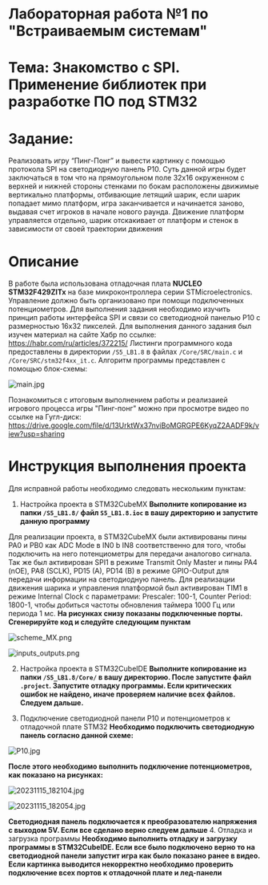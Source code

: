 # Лабораторная работа №1 по "Встраиваемым системам"
# Тема: Знакомство с SPI. Применение библиотек при разработке ПО под STM32

# Задание:
Реализовать игру “Пинг-Понг” и вывести картинку с помощью протокола SPI на светодиодную панель P10. Суть данной игры будет заключаться в том что на прямоугольном поле 32х16 окруженном с верхней и нижней стороны стенками по бокам расположены движимые вертикально платформы, отбивающие летящий шарик, если шарик попадает мимо платформ, игра заканчивается и начинается заново, выдавая счет игроков в начале нового раунда. Движение платформ управляется отдельно, шарик отскакивает от платформ и стенок в зависимости от своей траектории движения

# Описание
В работе была использована отладочная плата **NUCLEO STM32F429ZITx** на базе микроконтроллера серии STMicroelectronics. Управление должно быть организовано при помощи подключенных потенциометров.
Для выполнения задания необходимо изучить принцип работы интерфейса SPI и связи со светодиодной панелью P10 с размерностью 16x32 пикселей. Для выполнения данного задания был изучен материал на сайте Хабр по ссылке: https://habr.com/ru/articles/372215/
Листинги программного кода предоставлены в директории `/S5_LB1.8` в файлах `/Core/SRC/main.c` и `/Core/SRC/stm32f4xx_it.c`. 
Алгоритм программы представлен с помощью блок-схемы:

![main.jpg](Images/main.jpg)

Познакомиться с итоговым выполнением работы и реализаией игрового процесса игры "Пинг-понг" можно при просмотре видео по ссылке на Гугл-диск: https://drive.google.com/file/d/13UrktWx37nviBoMGRGPE6KyqZ2AADF9k/view?usp=sharing 

# Инструкция выполнения проекта
Для исправной работы необходимо следовать нескольким пунктам:
1. Настройка проекта в STM32CubeMX
**Выполните копирование из папки `/S5_LB1.8/` файл `S5_LB1.8.ioc` в вашу директорию и запустите данную программу**

Для реализации проекта, в STM32CubeMX были активированы пины PA0 и PB0 как ADC Mode в IN0 b IN8 соответственно для того, чтобы подключить на него потенциометры для передачи аналогово сигнала. Так же был активирован SPI1 в режиме Transmit Only Master и пины PA4 (nOE), PA8 (SCLK), PD15 (A), PD14 (B) в режиме GPIO-Output для передачи информации на светодиодную панель. Для реализации движения шарика и управления платформой был активирован TIM1 в режиме Internal Clock с параметрами: Prescaler: 100-1, Counter Period: 1800-1, чтобы добиться частоты обновления таймера 1000 Гц или периода 1 мс.
**На рисунках снизу показаны подключенные порты. Сгенерируйте код и следуйте следующим пунктам**

![scheme_MX.png](Images/scheme_MX.png)

![inputs_outputs.png](Images/inputs_outputs.png)

2. Настройка проекта в STM32CubeIDE
**Выполните копирование из папки `/S5_LB1.8/Core/` в вашу директорию. После запустите файл `.project`. Запустите отладку программы. Если критических ошибок не найдено, иначе проверяем наличие всех файлов. Следуем дальше.**

3. Подключение светодиодной панели P10 и потенциометров к отладочной плате STM32
**Необходимо подключить светодиодную панель согласно данной схеме:**

![P10.jpg](Images/P10.jpg)

**После этого необходимо выполнить подключение потенциометров, как показано на рисунках:**

![20231115_182104.jpg](Images/20231115_182104.jpg) 

![20231115_182054.jpg](Images/20231115_182054.jpg)

**Светодиодная панель подключается к преобразователю напряжения с выходом 5V. Если все сделано верно следуем дальше**
4. Отладка и загрузка программы
**Необходимо выполнить отладку и загрузку программы в STM32CubeIDE. Если все было подключено верно то на светодиодной панели запустит игра как было показано ранее в видео. Если картинка выводится некорректно необходимо проверить подключение всех портов к отладочной плате и лед-панели**
